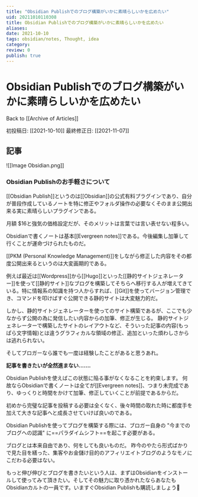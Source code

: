 ```yaml
---
title: "Obsidian Publishでのブログ構築がいかに素晴らしいかを広めたい"
uid: 20211010110308
title: Obsidian Publishでのブログ構築がいかに素晴らしいかを広めたい
aliases:
date: 2021-10-10
tags: obsidian/notes, Thought, idea
category:
review: 0
publish: true
---
```

# Obsidian Publishでのブログ構築がいかに素晴らしいかを広めたい
Back to [[Archive of Articles]]

初投稿日: [[2021-10-10]]
最終修正日: [[2021-11-07]]

## 記事
![[Image Obsidian.png]]

### Obsidian Publishのお手軽さについて
[[Obsidian Publish]]というのは[[Obsidian]]の公式有料プラグインであり、自分が普段作成しているノートを特に修正やフォルダ操作の必要なくそのまま公開出来る実に素晴らしいプラグインである。

月額 $16と強気の価格設定だが、そのメリットは言葉では言い表せない程多い。

Obsidianで書くノートは基本[[Evergreen notes]]である。今後編集し加筆して行くことが運命づけられたものだ。

[[PKM (Personal Knowledge Management)]]をしながら修正した内容をその都度公開出来るというのは大変画期的である。

例えば最近は[[Wordpress]]から[[Hugo]]といった[[静的サイトジェネレーター]]を使って[[静的サイト]]なブログを構築してそちらへ移行する人が増えてきている。特に情報系の知識を持つ人からすれば、[[Git]]を使ってバージョン管理でき、コマンドを叩けばすぐ公開できる静的サイトは大変魅力的だ。


しかし、静的サイトジェネレーターを使ってのサイト構築であるが、ここでも少なからず公開の為に発信したい内容からの加筆、修正が生じる。 静的サイトジェネレーターで構築したサイトのレイアウトなど、そういった記事の内容(もっぱら文字情報)とは違うグラフィカルな領域の修正、追加といった煩わしさからは逃れられない。

そしてブロガーなら誰でも一度は経験したことがあると思うあれ。

**記事を書きたいが全然進まない.......**

Obsidian Publishを使えばこの状態に陥る事がなくなることを約束します。
何故ならObsidianで書くノートは全てが[[Evergreen notes]]、つまり未完成であり、ゆっくりと時間をかけて加筆、修正していくことが前提であるからだ。

初めから完璧な記事を投稿する必要は全くなく、後々時間の取れた時に都度手を加えて大きな記事へと成長させていけば良いのである。

Obsidian Publishを使ってブログを構築する際には、ブロガー自身の "今までのブログへの認識" に==パラダイムシフト==を起こす必要がある。

ブログとは本来自由であり、何をしても良いものだ。
昨今のやたら形式ばかりで見た目を繕った、集客やお金儲け目的のアフィリエイトブログのようなモノにこだわる必要はない。

もっと伸び伸びとブログを書きたいという人は、まずはObsidianをインストールして使ってみて頂きたい。そしてその魅力に取り憑かれたならあなたもObsidianカルトの一員です。いますぐObsidian Publishも購読しましょう🤗
